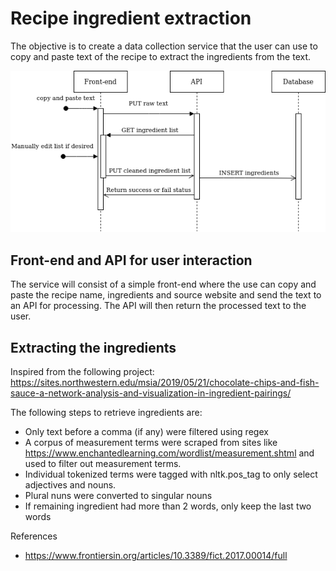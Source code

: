 # Recipe ingredient extraction

The objective is to create a data collection service that the user can use to copy and paste text of the recipe to extract the ingredients from the text. 

![sequence diagram](/docs/sequence_diagram.png)

## Front-end and API for user interaction

The service will consist of a simple front-end where the use can copy and paste the recipe name, ingredients and source website and send the text to an API for processing. The API will then return the processed text to the user.

## Extracting the ingredients

Inspired from the following project: https://sites.northwestern.edu/msia/2019/05/21/chocolate-chips-and-fish-sauce-a-network-analysis-and-visualization-in-ingredient-pairings/

The following steps to retrieve ingredients are:
- Only text before a comma (if any) were filtered using regex
- A corpus of measurement terms were scraped from sites like https://www.enchantedlearning.com/wordlist/measurement.shtml and used to filter out measurement terms.
- Individual tokenized terms were tagged with nltk.pos_tag to only select adjectives and nouns.
- Plural nuns were converted to singular nouns
- If remaining ingredient had more than 2 words, only keep the last two words

References
- https://www.frontiersin.org/articles/10.3389/fict.2017.00014/full